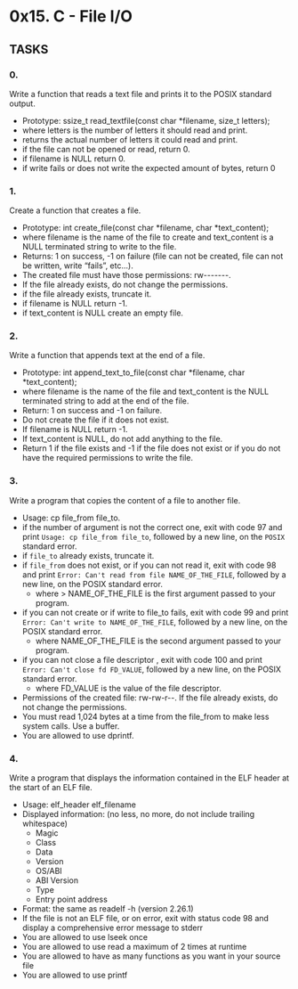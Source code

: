 # 0x15. C - File I/O

## TASKS

### 0.
Write a function that reads a text file and prints it to the POSIX standard
output.
- Prototype: ssize_t read_textfile(const char *filename, size_t letters);
- where letters is the number of letters it should read and print.
- returns the actual number of letters it could read and print.
- if the file can not be opened or read, return 0.
- if filename is NULL return 0.
- if write fails or does not write the expected amount of bytes, return 0

### 1.
Create a function that creates a file.
- Prototype: int create_file(const char *filename, char *text_content);
- where filename is the name of the file to create
and text_content is a NULL terminated string to write to the file.
- Returns: 1 on success, -1 on failure (file can not be created, file can not
be written, write “fails”, etc…).
- The created file must have those permissions: rw-------.
- If the file already exists, do not change the permissions.
- if the file already exists, truncate it.
- if filename is NULL return -1.
- if text_content is NULL create an empty file.

### 2.
Write a function that appends text at the end of a file.
- Prototype: int append_text_to_file(const char *filename, char *text_content);
- where filename is the name of the file and text_content is the NULL terminated
string to add at the end of the file.
- Return: 1 on success and -1 on failure.
- Do not create the file if it does not exist.
- If filename is NULL return -1.
- If text_content is NULL, do not add anything to the file.
- Return 1 if the file exists and -1 if the file does not exist or if you do not
have the required permissions to write the file.

### 3.
Write a program that copies the content of a file to another file.
- Usage: cp file_from file_to.
- if the number of argument is not the correct one, exit with code 97 and print
`Usage: cp file_from file_to`, followed by a new line, on the `POSIX` standard error.
- if `file_to` already exists, truncate it.
- if `file_from` does not exist, or if you can not read it, exit with code 98
and print `Error: Can't read from file NAME_OF_THE_FILE`, followed by a new
line, on the POSIX standard error.
  - where > NAME_OF_THE_FILE is the first argument passed to your program.
- if you can not create or if write to file_to fails, exit with code 99 and print
`Error: Can't write to NAME_OF_THE_FILE`, followed by a new line, on the POSIX
standard error.
  - where NAME_OF_THE_FILE is the second argument passed to your program.
- if you can not close a file descriptor , exit with code 100 and print
` Error: Can't close fd FD_VALUE`, followed by a new line, on the POSIX standard
error.
  - where FD_VALUE is the value of the file descriptor.
- Permissions of the created file: rw-rw-r--. If the file already exists, do
not change the permissions.
- You must read 1,024 bytes at a time from the file_from to make less
system calls. Use a buffer.
- You are allowed to use dprintf.

### 4.
Write a program that displays the information contained in the ELF header at the start of an ELF file.
- Usage: elf_header elf_filename
- Displayed information: (no less, no more, do not include trailing whitespace)
  - Magic
  - Class
  - Data
  - Version
  - OS/ABI
  - ABI Version
  - Type
  - Entry point address
- Format: the same as readelf -h (version 2.26.1)
- If the file is not an ELF file, or on error, exit with status code 98 and display a comprehensive error message to stderr
- You are allowed to use lseek once
- You are allowed to use read a maximum of 2 times at runtime
- You are allowed to have as many functions as you want in your source file
- You are allowed to use printf
